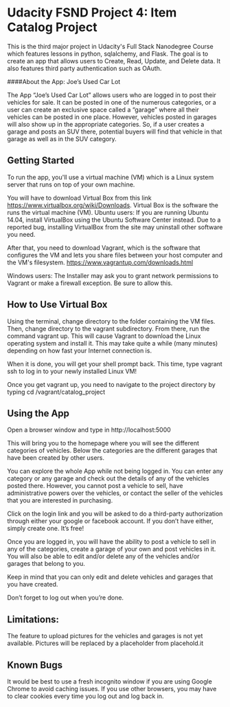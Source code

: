 # Udacity FSND Project 4: Item Catalog Project

This is the third major project in Udacity's Full Stack Nanodegree Course which features lessons in python, sqlalchemy, and Flask.  The goal is to create an app that allows users to Create, Read, Update, and Delete data.  It also features third party authentication such as OAuth. 

####About the App: Joe’s Used Car Lot

The App “Joe’s Used Car Lot” allows users who are logged in to post their vehicles for sale.  It can be posted in one of the numerous categories, or a user can create an exclusive space called a “garage” where all their vehicles can be posted in one place. 
However, vehicles posted in garages will also show up in the appropriate categories.  So, if a user creates a garage and posts an SUV there, potential buyers will find that vehicle in that garage as well as in the SUV category.

## Getting Started

To run the app, you'll use a virtual machine (VM) which is a Linux system server that runs on top of your own machine.

You will have to download Virtual Box from this link https://www.virtualbox.org/wiki/Downloads. Virtual Box is the software the runs the virtual machine (VM).
Ubuntu users: If you are running Ubuntu 14.04, install VirtualBox using the Ubuntu Software Center instead. Due to a reported bug, installing VirtualBox from the site may uninstall other software you need.

After that, you need to download Vagrant, which is the software that configures the VM and lets you share files between your host computer and the VM's filesystem. https://www.vagrantup.com/downloads.html

Windows users: The Installer may ask you to grant network permissions to Vagrant or make a firewall exception. Be sure to allow this.

## How to Use Virtual Box

Using the terminal, change directory to the folder containing the VM files. Then, change directory to the vagrant subdirectory. From there, run the command vagrant up. This will cause Vagrant to download the Linux operating system and install it. This may take quite a while (many minutes) depending on how fast your Internet connection is.

When it is done, you will get your shell prompt back. This time, type vagrant ssh to log in to your newly installed Linux VM!

Once you get vagrant up, you need to navigate to the project directory by typing cd /vagrant/catalog_project

## Using the App

Open a browser window and type in http://localhost:5000

This will bring you to the homepage where you will see the different categories of vehicles.  Below the categories are the different garages that have been created by other users.  

You can explore the whole App while not being logged in.  You can enter any category or any garage and check out the details of any of the vehicles posted there.  However, you cannot post a vehicle to sell, have administrative powers over the vehicles, or contact the seller of the vehicles that you are interested in purchasing.  

Click on the login link and you will be asked to do a third-party authorization through either your google or facebook account.  If you don’t have either, simply create one.  It’s free!

Once you are logged in, you will have the ability to post a vehicle to sell in any of the categories, create a garage of your own and post vehicles in it. You will also be able to edit and/or delete any of the vehicles and/or garages that belong to you. 

Keep in mind that you can only edit and delete vehicles and garages that you have created. 

Don’t forget to log out when you’re done.

## Limitations:

The feature to upload pictures for the vehicles and garages is not yet available.  Pictures will be replaced by a placeholder from placehold.it

## Known Bugs

It would be best to use a fresh incognito window if you are using Google Chrome to avoid caching issues.  If you use other browsers, you may have to clear cookies every time you log out and log back in.




